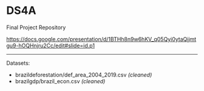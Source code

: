 # DS4A
Final Project Repository

https://docs.google.com/presentation/d/1BTHh8n9w6hKV_q05Qyi0ytaQjjmtgu9-hOQHnjru2Cc/edit#slide=id.p1

---

Datasets:
* brazildeforestation/def_area_2004_2019.csv *(cleaned)*
* brazilgdp/brazil_econ.csv *(cleaned)*
